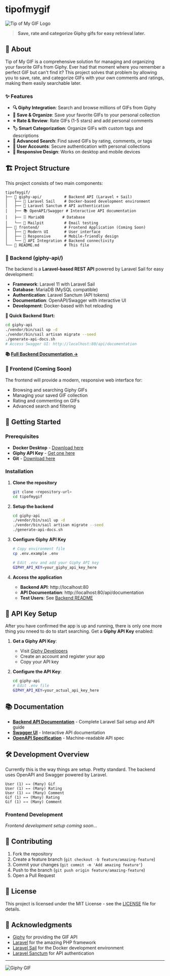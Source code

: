 # tipofmygif

![Tip of My GIF Logo](logo.jpeg)

> **Save, rate and categorize Giphy gifs for easy retrieval later.**

## 🎯 About

Tip of My GIF is a comprehensive solution for managing and organizing your favorite GIFs from Giphy. Ever had that moment where you remember a perfect GIF but can't find it? This project solves that problem by allowing you to save, rate, and categorize GIFs with your own comments and ratings, making them easily searchable later.

### ✨ Features

- **🔍 Giphy Integration**: Search and browse millions of GIFs from Giphy
- **💾 Save & Organize**: Save your favorite GIFs to your personal collection
- **⭐ Rate & Review**: Rate GIFs (1-5 stars) and add personal comments
- **🏷️ Smart Categorization**: Organize GIFs with custom tags and descriptions
- **🔎 Advanced Search**: Find saved GIFs by rating, comments, or tags
- **🔐 User Accounts**: Secure authentication with personal collections
- **📱 Responsive Design**: Works on desktop and mobile devices

## 🏗️ Project Structure

This project consists of two main components:

```
tipofmygif/
├── 📁 giphy-api/          # Backend API (Laravel + Sail)
│   ├── 🐳 Laravel Sail    # Docker-based development environment
│   ├── 🔐 Laravel Sanctum # API authentication
│   ├── 📚 OpenAPI/Swagger # Interactive API documentation
│   ├── 🗄️ MariaDB        # Database
│   └── 📧 Mailpit         # Email testing
├── 📁 frontend/           # Frontend Application (Coming Soon)
│   ├── 🎨 Modern UI       # User interface
│   ├── 📱 Responsive      # Mobile-friendly design
│   └── 🔗 API Integration # Backend connectivity
└── 📄 README.md           # This file
```

### 🔧 Backend (giphy-api/)

The backend is a **Laravel-based REST API** powered by Laravel Sail for easy development:

- **Framework**: Laravel 11 with Laravel Sail
- **Database**: MariaDB (MySQL compatible)
- **Authentication**: Laravel Sanctum (API tokens)
- **Documentation**: OpenAPI/Swagger with interactive UI
- **Development**: Docker-based with hot reloading

**🚀 Quick Backend Start:**
```bash
cd giphy-api
./vendor/bin/sail up -d
./vendor/bin/sail artisan migrate --seed
./generate-api-docs.sh
# Access Swagger UI: http://localhost:80/api/documentation
```

**📚 [Full Backend Documentation →](giphy-api/README.md)**

### 🎨 Frontend (Coming Soon)

The frontend will provide a modern, responsive web interface for:
- Browsing and searching Giphy GIFs
- Managing your saved GIF collection
- Rating and commenting on GIFs
- Advanced search and filtering

## 🚀 Getting Started

### Prerequisites

- **Docker Desktop** - [Download here](https://www.docker.com/products/docker-desktop/)
- **Giphy API Key** - [Get one here](https://developers.giphy.com/)
- **Git** - [Download here](https://git-scm.com/downloads)

### Installation

1. **Clone the repository**
   ```bash
   git clone <repository-url>
   cd tipofmygif
   ```

2. **Setup the backend**
   ```bash
   cd giphy-api
   ./vendor/bin/sail up -d
   ./vendor/bin/sail artisan migrate --seed
   ./generate-api-docs.sh
   ```

3. **Configure Giphy API Key**
   ```bash
   # Copy environment file
   cp .env.example .env
   
   # Edit .env and add your Giphy API key
   GIPHY_API_KEY=your_giphy_api_key_here
   ```

4. **Access the application**
   - **Backend API**: http://localhost:80
   - **API Documentation**: http://localhost:80/api/documentation
   - **Test Users**: See [Backend README](giphy-api/README.md#-available-test-users)

## 🔑 API Key Setup

After you have confirmed the app is up and running, there is only one more thing you nneed to do to start searching. Get a **Giphy API Key** enabled:

1. **Get a Giphy API Key**:
   - Visit [Giphy Developers](https://developers.giphy.com/)
   - Create an account and register your app
   - Copy your API key

2. **Configure the API Key**:
   ```bash
   cd giphy-api
   # Edit .env file
   GIPHY_API_KEY=your_actual_api_key_here
   ```

## 📚 Documentation

- **[Backend API Documentation](giphy-api/README.md)** - Complete Laravel Sail setup and API guide
- **[Swagger UI](http://localhost:80/api/documentation)** - Interactive API documentation
- **[OpenAPI Specification](giphy-api/storage/api-docs/api-docs.json)** - Machine-readable API spec

## 🛠️ Development Overview

Currently this is the way things are setup. Pretty standard. The backend uses OpenAPI and Swagger powered by Laravel. 

```
User (1) ←→ (Many) Gif
User (1) ←→ (Many) Rating  
User (1) ←→ (Many) Comment
Gif (1) ←→ (Many) Rating
Gif (1) ←→ (Many) Comment
```

### Frontend Development
*Frontend development setup coming soon...*

## 🤝 Contributing

1. Fork the repository
2. Create a feature branch (`git checkout -b feature/amazing-feature`)
3. Commit your changes (`git commit -m 'Add amazing feature'`)
4. Push to the branch (`git push origin feature/amazing-feature`)
5. Open a Pull Request

## 📄 License

This project is licensed under the MIT License - see the [LICENSE](LICENSE) file for details.

## 🙏 Acknowledgments

- [Giphy](https://giphy.com/) for providing the GIF API
- [Laravel](https://laravel.com/) for the amazing PHP framework
- [Laravel Sail](https://laravel.com/docs/sail) for the Docker development environment
- [Laravel Sanctum](https://laravel.com/docs/sanctum) for API authentication 

---

![Giphy GIF](giphy.gif)

